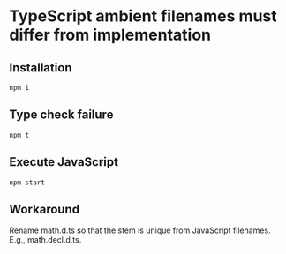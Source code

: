 # TypeScript ambient filenames must differ from implementation

## Installation
`npm i`

## Type check failure
`npm t`

## Execute JavaScript
`npm start`

## Workaround
Rename math.d.ts so that the stem is unique from JavaScript filenames. E.g., math.decl.d.ts.